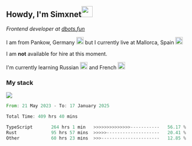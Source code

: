 <h2>Howdy, I'm Simxnet<img src="https://cdn.discordapp.com/emojis/996501169105031258.gif?size=96&quality=lossless" width="30" /></h2>
<p><em>Frontend developer at <a href="https://github.com/dbotsfun">dbots.fun</a></em></p>
<p>I am from Pankow, Germany <img src="https://www.emojibase.com/resources/img/emojis/apple/x1f1e9-1f1ea.png.pagespeed.ic.LQebQuvdHb.png" width="20" /> but I currently live at Mallorca, Spain <img src="https://www.emojibase.com/resources/img/emojis/apple/1f1ea-1f1f8.png" width="20" /></p>

<p>I am <strong>not</strong> available for hire at this moment.</p>

<p>I'm currently learning Russian <img src="https://em-content.zobj.net/source/apple/391/flag-russia_1f1f7-1f1fa.png" width="20" /> and French <img src="https://em-content.zobj.net/source/apple/391/flag-france_1f1eb-1f1f7.png" width="20" /></p>

### My stack
![](https://skillicons.dev/icons?i=git,docker,js,ts,cloudflare,css,deno,express,cpp,rust,graphql,html,nestjs,react,apollo,bash,lua,nextjs,nodejs,powershell,neovim,postgres,tailwind,prisma)

<!--START_SECTION:waka-->

```rust
From: 21 May 2023 - To: 17 January 2025

Total Time: 409 hrs 40 mins

TypeScript       264 hrs 1 min   >>>>>>>>>>>>>>-----------   56.17 %
Rust             95 hrs 57 mins  >>>>>--------------------   20.41 %
Other            60 hrs 23 mins  >>>----------------------   12.85 %
```

<!--END_SECTION:waka-->

